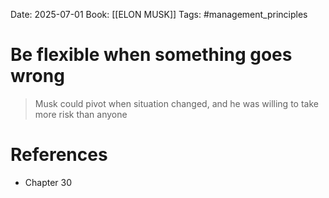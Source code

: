 Date: 2025-07-01
Book: [[ELON MUSK]]
Tags: #management_principles 
# Be flexible when something goes wrong

>Musk could pivot when situation changed, and he was willing to take more risk than anyone

# References
- Chapter 30